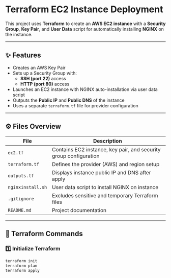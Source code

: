 # Terraform EC2 Instance Deployment

This project uses **Terraform** to create an **AWS EC2 instance** with a **Security Group**, **Key Pair**, and **User Data** script for automatically installing **NGINX** on the instance.

---

## ✨ Features
- Creates an AWS Key Pair  
- Sets up a Security Group with:
  - **SSH (port 22)** access  
  - **HTTP (port 80)** access  
- Launches an EC2 instance with NGINX auto-installation via user data script  
- Outputs the **Public IP** and **Public DNS** of the instance  
- Uses a separate `terraform.tf` file for provider configuration  

---

## ⚙️ Files Overview

| File | Description |
|------|-------------|
| `ec2.tf` | Contains EC2 instance, key pair, and security group configuration |
| `terraform.tf` | Defines the provider (AWS) and region setup |
| `outputs.tf` | Displays instance public IP and DNS after apply |
| `nginxinstall.sh` | User data script to install NGINX on instance |
| `.gitignore` | Excludes sensitive and temporary Terraform files |
| `README.md` | Project documentation |

---

## 🚀 Terraform Commands

### 1️⃣ Initialize Terraform
```bash
terraform init
terraform plan
terraform apply
